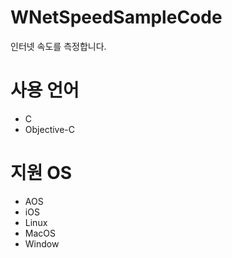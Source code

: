 # WNetSpeedSampleCode
인터넷 속도를 측정합니다.

# 사용 언어
- C
- Objective-C

# 지원 OS
- AOS
- iOS
- Linux
- MacOS
- Window
